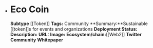 - # Eco Coin
  **Subtype** [[Token]]
  **Tags:** Community
  **Summary:**Sustainable [[token]]s for events and organizations
  **Deployment Status:**
  **Description:**
  **URL:**
  **Image:**
  **Ecosystem/chain:**[[Web2]]
  **Twitter**
  **Community**
  **Whitepaper**